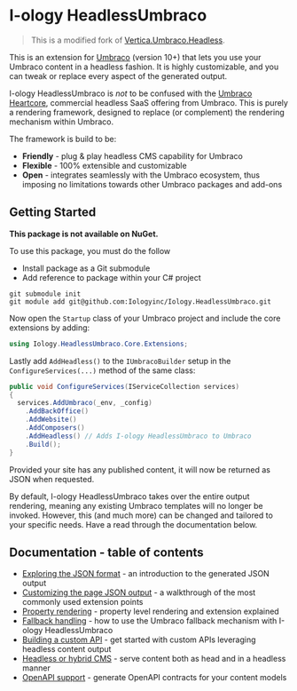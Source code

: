 # I-ology HeadlessUmbraco

> This is a modified fork of [Vertica.Umbraco.Headless](https://github.com/vertica-as/Vertica.Umbraco.Headless).

This is an extension for [Umbraco](https://github.com/umbraco/umbraco-cms) (version 10+) that lets you use your Umbraco content in a headless fashion. It is highly customizable, and you can tweak or replace every aspect of the generated output.

<!-- This is an extension for [Umbraco](https://github.com/umbraco/umbraco-cms) (version 9+) that lets you use your Umbraco content in a headless fashion. It is highly customizable, and you can tweak or replace every aspect of the generated output. -->

I-ology HeadlessUmbraco is *not* to be confused with the [Umbraco Heartcore](https://umbraco.com/products/umbraco-heartcore/), commercial headless SaaS offering from Umbraco. This is purely a rendering framework, designed to replace (or complement) the rendering mechanism within Umbraco.

The framework is build to be:

- **Friendly** - plug & play headless CMS capability for Umbraco
- **Flexible** - 100% extensible and customizable 
- **Open** - integrates seamlessly with the Umbraco ecosystem, thus imposing no limitations towards other Umbraco packages and add-ons

## Getting Started

**This package is not available on NuGet.**

To use this package, you must do the follow
  - Install package as a Git submodule
  - Add reference to package within your C# project

```shell
git submodule init
git module add git@github.com:Iologyinc/Iology.HeadlessUmbraco.git
```

Now open the `Startup` class of your Umbraco project and include the core extensions by adding: 

```csharp
using Iology.HeadlessUmbraco.Core.Extensions;
```

Lastly add `AddHeadless()` to the `IUmbracoBuilder` setup in the `ConfigureServices(...)` method of the same class:

```csharp
public void ConfigureServices(IServiceCollection services)
{
  services.AddUmbraco(_env, _config)
    .AddBackOffice()
    .AddWebsite()
    .AddComposers()
    .AddHeadless() // Adds I-ology HeadlessUmbraco to Umbraco
    .Build();
}
```

Provided your site has any published content, it will now be returned as JSON when requested. 

By default, I-ology HeadlessUmbraco takes over the entire output rendering, meaning any existing Umbraco templates will no longer be invoked. However, this (and much more) can be changed and tailored to your specific needs. Have a read through the documentation below.

## Documentation - table of contents

- [Exploring the JSON format](docs/exploring-the-json-format.md) - an introduction to the generated JSON output
- [Customizing the page JSON output](docs/customizing-the-page-json-output.md) - a walkthrough of the most commonly used extension points
- [Property rendering](docs/property-rendering.md) - property level rendering and extension explained
- [Fallback handling](docs/fallback-handling.md) - how to use the Umbraco fallback mechanism with I-ology HeadlessUmbraco
- [Building a custom API](docs/building-a-custom-api.md) - get started with custom APIs leveraging headless content output
- [Headless or hybrid CMS](docs/headless-or-hybrid-cms.md) - serve content both as head and in a headless manner
- [OpenAPI support](docs/openapi-support.md) - generate OpenAPI contracts for your content models
